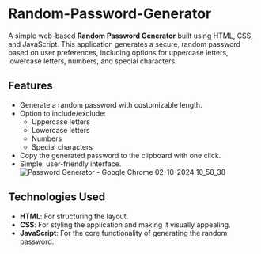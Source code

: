 # Random-Password-Generator
A simple web-based **Random Password Generator** built using HTML, CSS, and JavaScript. This application generates a secure, random password based on user preferences, including options for uppercase letters, lowercase letters, numbers, and special characters.

## Features

- Generate a random password with customizable length.
- Option to include/exclude:
  - Uppercase letters
  - Lowercase letters
  - Numbers
  - Special characters
- Copy the generated password to the clipboard with one click.
- Simple, user-friendly interface.
![Password Generator - Google Chrome 02-10-2024 10_58_38](https://github.com/user-attachments/assets/f2d2b83b-12c2-4a00-a47e-31ec9ff763c2)
## Technologies Used

- **HTML**: For structuring the layout.
- **CSS**: For styling the application and making it visually appealing.
- **JavaScript**: For the core functionality of generating the random password.
